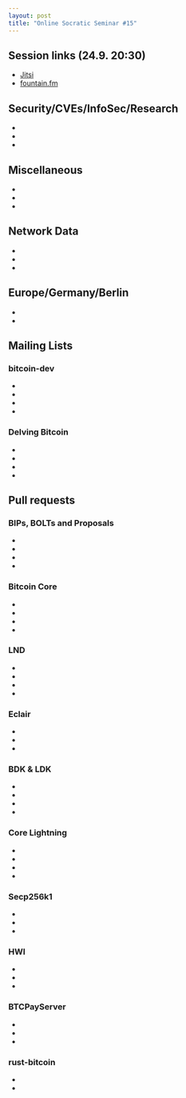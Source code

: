 ```yaml
---
layout: post
title: "Online Socratic Seminar #15"
---
```


## Session links (24.9. 20:30)

- [Jitsi](https://meet.jit.si/moderated/8258683a311677c4d07e7cc16ad5c2d817a285137af52fc0b447177b1faeae6b)
- [fountain.fm](https://fountain.fm/show/ZRopbw0irxT5HgbS3XYq)

## Security/CVEs/InfoSec/Research

- []()
- []()
- []()

## Miscellaneous

- []()
- []()
- []()

## Network Data

- []()
- []()
- []()

## Europe/Germany/Berlin

- []()
- []()

## Mailing Lists

### bitcoin-dev

- []()
- []()
- []()
- []()

### Delving Bitcoin

- []()
- []()
- []()
- []()

## Pull requests

### BIPs, BOLTs and Proposals

- []()
- []()
- []()
- []()

### Bitcoin Core

- []()
- []()
- []()
- []()

### LND

- []()
- []()
- []()
- []()

### Eclair

- []()
- []()
- []()

### BDK & LDK

- []()
- []()
- []()
- []()

### Core Lightning

- []()
- []()
- []()
- []()

### Secp256k1

- []()
- []()
- []()

### HWI

- []()
- []()
- []()

### BTCPayServer

- []()
- []()
- []()

### rust-bitcoin

- []()
- []()


